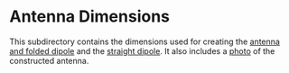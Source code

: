# Antenna Dimensions
This subdirectory contains the dimensions used for creating the [antenna and folded dipole](antena+folded.txt) and the [straight dipole](straightdipole.png). It also includes a [photo](vytvorena_antena.jpg) of the constructed antenna.
